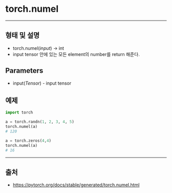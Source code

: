 # torch.numel #
--------
## 형태 및 설명 ##
* torch.numel(*input*) → int
* input tensor 안에 있는 모든 element의 number를 return 해준다.
>
## Parameters ##
* input(*Tensor*) - input tensor
>
## 예제 ##
```python
import torch

a = torch.randn(1, 2, 3, 4, 5)
torch.numel(a)
# 120

a = torch.zeros(4,4)
torch.numel(a)
# 16
```
-------
## 출처 ##
* <https://pytorch.org/docs/stable/generated/torch.numel.html>